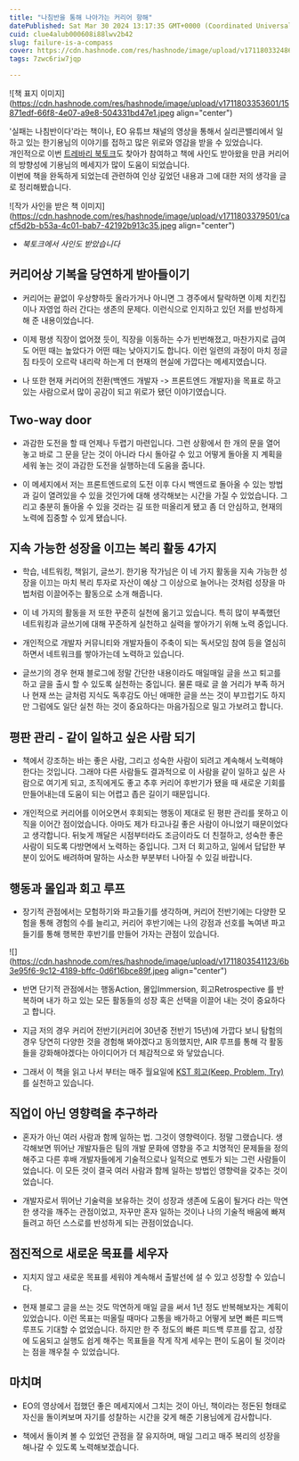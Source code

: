 ```yaml
---
title: "나침반을 통해 나아가는 커리어 항해"
datePublished: Sat Mar 30 2024 13:17:35 GMT+0000 (Coordinated Universal Time)
cuid: clue4alub000608i88lwv2b42
slug: failure-is-a-compass
cover: https://cdn.hashnode.com/res/hashnode/image/upload/v1711803324864/e54d2d25-6b5a-45f4-bacf-b6c9fe868d3f.webp
tags: 7zwc6riw7jqp

---
```


![책 표지 이미지](https://cdn.hashnode.com/res/hashnode/image/upload/v1711803353601/15871edf-66f8-4e07-a9e8-504331bd47e1.jpeg align="center")

'실패는 나침반이다'라는 책이나, EO 유튜브 채널의 영상을 통해서 실리콘밸리에서 일하고 있는 한기용님의 이야기를 접하고 많은 위로와 영감을 받을 수 있었습니다.  
개인적으로 이번 [트레바리 북토크](https://trevari.co.kr/events/show?eventID=354464a0-9770-4288-9d66-4922f4abcac4)도 찾아가 참여하고 책에 사인도 받아왔을 만큼 커리어의 방향성에 기용님의 메세지가 많이 도움이 되었습니다.  
이번에 책을 완독하게 되었는데 관련하여 인상 깊었던 내용과 그에 대한 저의 생각을 글로 정리해봤습니다.

![작가 사인을 받은 책 이미지](https://cdn.hashnode.com/res/hashnode/image/upload/v1711803379501/cacf5d2b-b53a-4c01-bab7-42192b913c35.jpeg align="center")

* *북토크에서 사인도 받았습니다*
    

## 커리어상 기복을 당연하게 받아들이기

* 커리어는 끝없이 우상향하듯 올라가거나 아니면 그 경주에서 탈락하면 이제 치킨집이나 자영업 하러 간다는 생존의 문제다. 이런식으로 인지하고 있던 저를 반성하게 해 준 내용이었습니다.
    
* 이제 평생 직장이 없어졌 듯이, 직장을 이동하는 수가 빈번해졌고, 마찬가지로 급여도 어떤 때는 높았다가 어떤 때는 낮아지기도 합니다. 이런 일련의 과정이 마치 정글짐 타듯이 오르락 내리락 하는게 더 현재의 현실에 가깝다는 메세지였습니다.
    
* 나 또한 현재 커리어의 전환(백엔드 개발자 -&gt; 프론트엔드 개발자)을 목표로 하고 있는 사람으로서 많이 공감이 되고 위로가 됐던 이야기였습니다.
    

## Two-way door

* 과감한 도전을 할 때 언제나 두렵기 마련입니다. 그런 상황에서 한 개의 문을 열어 놓고 바로 그 문을 닫는 것이 아니라 다시 돌아갈 수 있고 어떻게 돌아올 지 계획을 세워 놓는 것이 과감한 도전을 실행하는데 도움을 줍니다.
    
* 이 메세지에서 저는 프론트엔드로의 도전 이후 다시 백엔드로 돌아올 수 있는 방법과 길이 열려있을 수 있을 것인가에 대해 생각해보는 시간을 가질 수 있었습니다. 그리고 충분히 돌아올 수 있을 것라는 길 또한 떠올리게 됐고 좀 더 안심하고, 현재의 노력에 집중할 수 있게 됐습니다.
    

## 지속 가능한 성장을 이끄는 복리 활동 4가지

* 학습, 네트워킹, 책읽기, 글쓰기. 한기용 작가님은 이 네 가지 활동을 지속 가능한 성장을 이끄는 마치 복리 투자로 자산이 예상 그 이상으로 늘어나는 것처럼 성장을 마법처럼 이끌어주는 활동으로 소개 해줍니다.
    
* 이 네 가지의 활동을 저 또한 꾸준히 실천에 옮기고 있습니다. 특히 많이 부족했던 네트워킹과 글쓰기에 대해 꾸준하게 실천하고 실력을 쌓아가기 위해 노력 중입니다.
    
* 개인적으로 개발자 커뮤니티와 개발자들이 주축이 되는 독서모임 참여 등을 열심히 하면서 네트워크를 쌓아가는데 노력하고 있습니다.
    
* 글쓰기의 경우 현재 블로그에 정말 간단한 내용이라도 매일매일 글을 쓰고 퇴고를 하고 글을 출시 할 수 있도록 실천하는 중입니다. 물론 때로 글 쓸 거리가 부족 하거나 현재 쓰는 글처럼 지식도 독후감도 아닌 애매한 글을 쓰는 것이 부끄럽기도 하지만 그럼에도 일단 실천 하는 것이 중요하다는 마음가짐으로 밀고 가보려고 합니다.
    

## 평판 관리 - 같이 일하고 싶은 사람 되기

* 책에서 강조하는 바는 좋은 사람, 그리고 성숙한 사람이 되려고 계속해서 노력해야 한다는 것입니다. 그래야 다른 사람들도 결과적으로 이 사람을 같이 일하고 싶은 사람으로 여기게 되고, 조직에게도 좋고 추후 커리어 후반기가 됐을 때 새로운 기회를 만들어내는데 도움이 되는 어렵고 좁은 길이기 때문입니다.
    
* 개인적으로 커리어를 이어오면서 후회되는 행동이 제대로 된 평판 관리를 못하고 이직을 이어간 점이었습니다. 아마도 제가 타고나길 좋은 사람이 아니었기 때문이었다고 생각합니다. 뒤늦게 깨달은 시점부터라도 조금이라도 더 친절하고, 성숙한 좋은 사람이 되도록 다방면에서 노력하는 중입니다. 그저 더 회고하고, 일에서 답답한 부분이 있어도 배려하며 말하는 사소한 부분부터 나아질 수 있길 바랍니다.
    

## 행동과 몰입과 회고 루프

* 장기적 관점에서는 모험하기와 파고들기를 생각하며, 커리어 전반기에는 다양한 모험을 통해 경험의 수를 늘리고, 커리어 후반기에는 나의 강점과 선호를 녹여낸 파고들기를 통해 행복한 후반기를 만들어 가자는 관점이 있습니다.
    

![](https://cdn.hashnode.com/res/hashnode/image/upload/v1711803541123/6b3e95f6-9c12-4189-bffc-0d6f16bce89f.jpeg align="center")

* 반면 단기적 관점에서는 행동Action, 몰입Immersion, 회고Retrospective 를 반복하며 내가 하고 있는 모든 활동들의 성장 혹은 선택을 이끌어 내는 것이 중요하다고 합니다.
    
* 지금 저의 경우 커리어 전반기(커리어 30년중 전반기 15년)에 가깝다 보니 탐험의 경우 당연히 다양한 것을 경험해 봐야겠다고 동의했지만, AIR 루프를 통해 각 활동들을 강화해야겠다는 아이디어가 더 체감적으로 와 닿았습니다.
    
* 그래서 이 책을 읽고 나서 부터는 매주 월요일에 [KST 회고(Keep, Problem, Try)](https://zzsza.github.io/diary/2023/06/05/how-to-retrospect/) 를 실천하고 있습니다.
    

## 직업이 아닌 영향력을 추구하라

* 혼자가 아닌 여러 사람과 함께 일하는 법. 그것이 영향력이다. 정말 그랬습니다. 생각해보면 뛰어난 개발자들은 팀의 개발 문화에 영향을 주고 치명적인 문제들을 정의해주고 다른 후배 개발자들에게 기술적으로나 일적으로 멘토가 되는 그런 사람들이었습니다. 이 모든 것이 결국 여러 사람과 함께 일하는 방법인 영향력을 갖추는 것이었습니다.
    
* 개발자로서 뛰어난 기술력을 보유하는 것이 성장과 생존에 도움이 될거다 라는 막연한 생각을 깨주는 관점이었고, 자꾸만 혼자 일하는 것이나 나의 기술적 배움에 빠져들려고 하던 스스로를 반성하게 되는 관점이었습니다.
    

## 점진적으로 새로운 목표를 세우자

* 지치지 않고 새로운 목표를 세워야 계속해서 출발선에 설 수 있고 성장할 수 있습니다.
    
* 현재 블로그 글을 쓰는 것도 막연하게 매일 글을 써서 1년 정도 반복해보자는 계획이 있었습니다. 이런 목표는 떠올릴 때마다 고통을 배가하고 어떻게 보면 빠른 피드백 루프도 기대할 수 없었습니다. 하지만 한 주 정도의 빠른 피드백 루프를 잡고, 성장에 도움되고 실행도 쉽게 해주는 목표들을 작게 작게 세우는 편이 도움이 될 것이라는 점을 깨우칠 수 있었습니다.
    

## 마치며

* EO의 영상에서 접했던 좋은 메세지에서 그치는 것이 아닌, 책이라는 정돈된 형태로 자신을 돌이켜보며 자기를 성찰하는 시간을 갖게 해준 기용님에게 감사합니다.
    
* 책에서 돌이켜 볼 수 있었던 관점을 잘 유지하며, 매일 그리고 매주 복리의 성장을 해나갈 수 있도록 노력해보겠습니다.